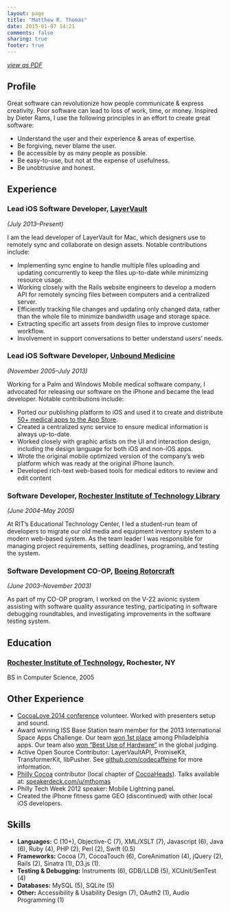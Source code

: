 ```yaml
---
layout: page
title: "Matthew R. Thomas"
date: 2015-01-07 14:21
comments: false
sharing: true
footer: true
---
```


_[view as PDF](resume-matthew-thomas.pdf)_

## Profile
Great software can revolutionize how people communicate & express creativity. Poor software can lead to loss of work, time, or money. Inspired by Dieter Rams, I use the following principles in an effort to create great software: 

- Understand the user and their experience & areas of expertise.
- Be forgiving, never blame the user.
- Be accessible by as many people as possible.
- Be easy-to-use, but not at the expense of usefulness.
- Be unobtrusive and honest.

## Experience
### Lead iOS Software Developer, [LayerVault][15]
_(July 2013–Present)_

I am the lead developer of LayerVault for Mac, which designers use to remotely sync and collaborate on design assets. Notable contributions include:

- Implementing sync engine to handle multiple files uploading and updating concurrently to keep the files up-to-date while minimizing resource usage.
- Working closely with the Rails website engineers to develop a modern API for remotely syncing files between computers and a centralized server.
- Efficiently tracking file changes and updating only changed data, rather than the whole file to minimize bandwidth usage and storage space.
- Extracting specific art assets from design files to improve customer workflow.
- Involvement in support conversations to better understand users’ needs.

### Lead iOS Software Developer, [Unbound Medicine][5]
_(November 2005–July 2013)_

Working for a Palm and Windows Mobile medical software company, I advocated for releasing our software on the iPhone and became the lead developer. Notable contributions include:

- Ported our publishing platform to iOS and used it to create and distribute [50+ medical apps to the App Store][19].
- Created a centralized sync service to ensure medical information is always up-to-date.
- Worked closely with graphic artists on the UI and interaction design, including the design language for both iOS and non-iOS apps.
- Wrote the original mobile optimized version of the company’s web platform which was ready at the original iPhone launch.
- Developed rich-text web-based tools for medical editors to review and edit content

### Software Developer, [Rochester Institute of Technology Library][7]
_(June 2004–May 2005)_

At RIT’s Educational Technology Center, I led a student-run team of developers to migrate our old media and equipment inventory system to a modern web-based system. As the team leader I was responsible for managing project requirements, setting deadlines, programing, and testing the system.

### Software Development CO-OP, [Boeing Rotorcraft][9]
_(June 2003–November 2003)_

As part of my CO-OP program, I worked on the V-22 avionic system assisting with software quality assurance testing, participating in software debugging roundtables, and investigating improvements in the software testing system.

## Education
### [Rochester Institute of Technology][6], Rochester, NY  
BS in Computer Science, 2005

## Other Experience
- [CocoaLove 2014 conference][16] volunteer. Worked with presenters setup and sound.
- Award winning ISS Base Station team member for the 2013 International Space Apps Challenge. Our team [won 1st place][17] among Philadelphia apps. Our team also [won “Best Use of Hardware”][18] in the global judging.
- Active Open Source Contributor: LayerVaultAPI, PromiseKit, TransformerKit, libPusher. See [github.com/codecaffeine][10] for more information.
- [Philly Cocoa][11] contributor (local chapter of [CocoaHeads][12]). Talks available at: [speakerdeck.com/u/mthomas][13]
- Philly Tech Week 2012 speaker: Mobile Lightning panel.
- Created the iPhone fitness game GEO (discontinued) with other local iOS developers.

## Skills

- **Languages:** C (10+), Objective-C (7), XML/XSLT (7), Javascript (6), Java (6), Ruby (4),  PHP (2), Perl (2), Swift (0.5)
- **Frameworks:** Cocoa (7), CocoaTouch (6), CoreAnimation (4), jQuery (2), Rails (2), Sinatra (1), D3.js (1).
- **Testing & Debugging:** Instruments (6), GDB/LLDB (5), XCUnit/SenTest (4)
- **Databases:** MySQL (5), SQLite (5)
- **Other:** Accessibility & Usability Design (7), OAuth2 (1), Audio Programming (1)

[1]:mailto:matt@codecaffeine.com "Mail Me!"
[2]:http://twitter.com/mthomas "Tweet Me!"
[3]:http://codecaffeine.com "Visit my website Code/Caffeine"
[4]:tel:484-474-0046 "Call Me"
[5]:http://www.unboundmedicine.com "Unbound Medicine, Medical Software for Mobile Platforms Including iOS"
[6]:http://www.rit.edu "RIT, My Alma Mater"
[7]:http://library.rit.edu "RIT Library"
[8]:http://www.boeing.com "The Boeing Company"
[9]:http://www.boeing.com/rotorcraft/military/v22/ "Boeing's V-22 Osprey"
[10]:http://github.com/codecaffeine "codecaffeine (Matt Thomas)"
[11]:http://phillycocoa.org "Philly Cocoa, Local Chapter of CocoaHeads"
[12]:http://cocoaheads.org "International Cocoa Programming Club"
[13]:http://speakerdeck.com/u/mthomas "Presentations by mthomas // SpeakerDeck"
[14]:http://codecaffeine.com/blog/2012/04/25/surviving-mobile-constraints-ptw-presentation/ "Surviving Mobile Constraints - Philly Tech Week"
[15]:https://layervault.com "LayerVault: Version Control for Designers"
[16]:http://cocoalove.org "A conference about people, not tech."
[17]:http://technical.ly/philly/2013/04/23/nasa-space-apps-philadelphia/ "International Space Station finder wins NASA Space Apps Philadelphia"
[18]:https://2013.spaceappschallenge.org "Global Judging round winners"
[19]:https://itunes.apple.com/us/artist/unbound-medicine-inc./id300420400 "Unbound Medicine on the App Store"
